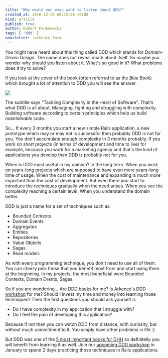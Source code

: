 ```yaml
---
title: "Why would you even want to listen about DDD?"
created_at: 2016-12-26 08:15:56 +0100
kind: article
publish: true
author: Robert Pankowecki
tags: [ 'ddd' ]
newsletter: :arkency_form
---
```


You might have heard about this thing called DDD which stands for _Domain-Driven Design_.
The name does not reveal much about itself. So maybe you wonder why should you listen
about it. What's so good in it? What problems does it try to solve?

<!-- more -->

If you look at the cover of the book (often referred to as the _Blue Book_) which brought
a lot of attention to DDD you will see the answer.

![](http://t0.gstatic.com/images?q=tbn:ANd9GcRMZdy6ljlwtPjLnytZhArgnMkeQX9SusHSVtmIur3sTlNOhp2E)

The subtitle says "Tackling Complexity in the Heart of Software". That's what DDD is all about.
Managing, fighting and struggling with complexity. Building software according to certain
principles which help us build *maintainable* code.

So... If every 3 months you start a new simple Rails application, a new prototype which may or may
not is successful then probably DDD is not for you. You don't accumulate enough complexity in 3
months probably. If you work on short projects (in terms of development and time to live)
for example, because you work for a marketing agency and that's the kind of applications you develop
then DDD is probably not for you.

When is DDD most useful in my opinion? In the long term. When you work on years-long projects
which are supposed to have even more years-long time of usage. When the cost of maintenance
and expanding is much more important than the cost of development. But even there you start to
introduce the techniques gradually when the need arises. When you see the complexity reaching a certain level. When you understand the domain better.

DDD is just a name for a set of techniques such as:

* Bounded Contexts
* Domain Events
* Aggregates
* Entities
* Repositories
* Value Objects
* Sagas
* Read models

As with every programming technique, you don't need to use all of them. You can cherry pick those that you benefit most from and start using them at the beginning. In my projects, the most beneficial were Bounded Contexts, Domain Events, Sagas.

So if you are wondering... Are [DDD books](https://www.amazon.com/Domain-Driven-Design-Tackling-Complexity-Software/dp/0321125215) for me? Is [Arkency's DDD workshop](/ddd-training/) for me? Should I invest my
time and money into learning those techniques? Then the first questions you should ask yourself is

* Do I have complexity in my application that I struggle with?
* Do I feel the pain of developing this application?

Because if not then you can watch DDD from distance, with curiosity, but without much commitment to it.
You simply have other problems in life :)

But DDD was one of the [5 most important books for DHH](https://signalvnoise.com/posts/3375-the-five-programming-books-that-meant-most-to-me)
so definitelly you will benefit from learning it as well. Join our [upcoming DDD workshop](/ddd-training/)
in January to spend 2 days practicing those techniques in Rails applications.
